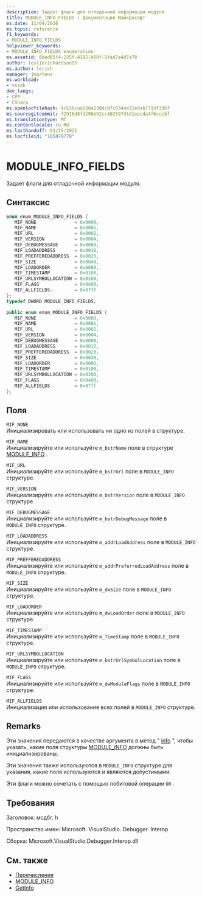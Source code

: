 ```yaml
---
description: Задает флаги для отладочной информации модуля.
title: MODULE_INFO_FIELDS | Документация Майкрософт
ms.date: 11/04/2016
ms.topic: reference
f1_keywords:
- MODULE_INFO_FIELDS
helpviewer_keywords:
- MODULE_INFO_FIELDS enumeration
ms.assetid: 8bed85f4-235f-4192-b58f-5fad7a4d7a78
author: leslierichardson95
ms.author: lerich
manager: jmartens
ms.workload:
- vssdk
dev_langs:
- CPP
- CSharp
ms.openlocfilehash: 4c530caa530a230dc0fc0344a31e0ab7793f336f
ms.sourcegitcommit: f2916d8fd296b92cc402597d1d1eecda4f6cccbf
ms.translationtype: MT
ms.contentlocale: ru-RU
ms.lasthandoff: 03/25/2021
ms.locfileid: "105079778"
---
```

# <a name="module_info_fields"></a>MODULE_INFO_FIELDS
Задает флаги для отладочной информации модуля.

## <a name="syntax"></a>Синтаксис

```cpp
enum enum_MODULE_INFO_FIELDS { 
   MIF_NONE              = 0x0000,
   MIF_NAME              = 0x0001,
   MIF_URL               = 0x0002,
   MIF_VERSION           = 0x0004,
   MIF_DEBUGMESSAGE      = 0x0008,
   MIF_LOADADDRESS       = 0x0010,
   MIF_PREFFEREDADDRESS  = 0x0020,
   MIF_SIZE              = 0x0040,
   MIF_LOADORDER         = 0x0080,
   MIF_TIMESTAMP         = 0x0100,
   MIF_URLSYMBOLLOCATION = 0x0200,
   MIF_FLAGS             = 0x0400,
   MIF_ALLFIELDS         = 0x07ff
};
typedef DWORD MODULE_INFO_FIELDS;
```

```csharp
public enum enum_MODULE_INFO_FIELDS { 
   MIF_NONE              = 0x0000,
   MIF_NAME              = 0x0001,
   MIF_URL               = 0x0002,
   MIF_VERSION           = 0x0004,
   MIF_DEBUGMESSAGE      = 0x0008,
   MIF_LOADADDRESS       = 0x0010,
   MIF_PREFFEREDADDRESS  = 0x0020,
   MIF_SIZE              = 0x0040,
   MIF_LOADORDER         = 0x0080,
   MIF_TIMESTAMP         = 0x0100,
   MIF_URLSYMBOLLOCATION = 0x0200,
   MIF_FLAGS             = 0x0400,
   MIF_ALLFIELDS         = 0x07ff
};
```

## <a name="fields"></a>Поля
 `MIF_NONE`\
 Инициализировать или использовать ни одно из полей в структуре.

 `MIF_NAME`\
 Инициализируйте или используйте `m_bstrName` поле в структуре [MODULE_INFO](../../../extensibility/debugger/reference/module-info.md) .

 `MIF_URL`\
 Инициализируйте или используйте `m_bstrUrl` поле в `MODULE_INFO` структуре.

 `MIF_VERSION`\
 Инициализируйте или используйте `m_bstrVersion` поле в `MODULE_INFO` структуре.

 `MIF_DEBUGMESSAGE`\
 Инициализируйте или используйте `m_bstrDebugMessage` поле в `MODULE_INFO` структуре.

 `MIF_LOADADDRESS`\
 Инициализируйте или используйте `m_addrLoadAddress` поле в `MODULE_INFO` структуре.

 `MIF_PREFFEREDADDRESS`\
 Инициализируйте или используйте `m_addrPreferredLoadAddress` поле в `MODULE_INFO` структуре.

 `MIF_SIZE`\
 Инициализируйте или используйте `m_dwSize` поле в `MODULE_INFO` структуре.

 `MIF_LOADORDER`\
 Инициализируйте или используйте `m_dwLoadOrder` поле в `MODULE_INFO` структуре.

 `MIF_TIMESTAMP`\
 Инициализируйте или используйте `m_TimeStamp` поле в `MODULE_INFO` структуре.

 `MIF_URLSYMBOLLOCATION`\
 Инициализируйте или используйте `m_bstrUrlSymbolLocation` поле в `MODULE_INFO` структуре.

 `MIF_FLAGS`\
 Инициализируйте или используйте `m_dwModuleFlags` поле в `MODULE_INFO` структуре.

 `MIF_ALLFIELDS`\
 Инициализация или использование всех полей в `MODULE_INFO` структуре.

## <a name="remarks"></a>Remarks
 Эти значения передаются в качестве аргумента в метод " [info](../../../extensibility/debugger/reference/idebugmodule2-getinfo.md) ", чтобы указать, какие поля структуры [MODULE_INFO](../../../extensibility/debugger/reference/module-info.md) должны быть инициализированы.

 Эти значения также используются в `MODULE_INFO` структуре для указания, какие поля используются и являются допустимыми.

 Эти флаги можно сочетать с помощью побитовой операции `OR` .

## <a name="requirements"></a>Требования
 Заголовок: мсдбг. h

 Пространство имен: Microsoft. VisualStudio. Debugger. Interop

 Сборка: Microsoft.VisualStudio.Debugger.Interop.dll

## <a name="see-also"></a>См. также
- [Перечисления](../../../extensibility/debugger/reference/enumerations-visual-studio-debugging.md)
- [MODULE_INFO](../../../extensibility/debugger/reference/module-info.md)
- [GetInfo](../../../extensibility/debugger/reference/idebugmodule2-getinfo.md)

